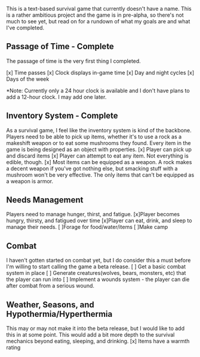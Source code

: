 This is a text-based survival game that currently doesn't have a name. This is a rather ambitious project and the game is in pre-alpha, so there's not much to see yet, but read on for a rundown of what my goals are and what I've completed.

## Passage of Time - Complete
The passage of time is the very first thing I completed.

[x] Time passes
[x] Clock displays in-game time
[x] Day and night cycles
[x] Days of the week

*Note: Currently only a 24 hour clock is available and I don't have plans to add a 12-hour clock. I may add one later.

## Inventory System - Complete
As a survival game, I feel like the inventory system is kind of the backbone. Players need to be able to pick up items, whether it's to use a rock as a makeshift weapon or to eat some mushrooms they found. Every item in the game is being designed as an object with properties.
[x] Player can pick up and discard items
[x] Player can attempt to eat any item. Not everything is edible, though.
[x] Most items can be equipped as a weapon. A rock makes a decent weapon if you've got nothing else, but smacking stuff with a mushroom won't be very effective. The only items that can't be equipped as a weapon is armor.

## Needs Management
Players need to manage hunger, thirst, and fatigue. 
[x]Player becomes hungry, thirsty, and fatigued over time
[x]Player can eat, drink, and sleep to manage their needs.
[ ]Forage for food/water/items
[ ]Make camp

## Combat
I haven't gotten started on combat yet, but I do consider this a must before I'm willing to start calling the game a beta release. 
[ ] Get a basic combat system in place
[ ] Generate creatures(wolves, bears, monsters, etc) that the player can run into
[ ] Implement a wounds system - the player can die after combat from a serious wound.

## Weather, Seasons, and Hypothermia/Hyperthermia
This may or may not make it into the beta release, but I would like to add this in at some point. This would add a bit more depth to the survival mechanics beyond eating, sleeping, and drinking. 
[x] Items have a warmth rating
